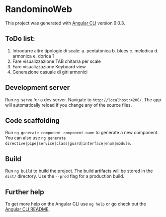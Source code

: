 # RandominoWeb

This project was generated with [Angular CLI](https://github.com/angular/angular-cli) version 9.0.3.

## ToDo list:
1. Introdurre altre tipologie di scale:
    a. pentatonica
    b. blues
    c. melodica
    d. armonica
    e. dorica ?
2. Fare visualizzazione TAB chitarra per scale
3. Fare visualizzazione Keyboard view
4. Generazione casuale di giri armonici

## Development server

Run `ng serve` for a dev server. Navigate to `http://localhost:4200/`. The app will automatically reload if you change any of the source files.

## Code scaffolding

Run `ng generate component component-name` to generate a new component. You can also use `ng generate directive|pipe|service|class|guard|interface|enum|module`.

## Build

Run `ng build` to build the project. The build artifacts will be stored in the `dist/` directory. Use the `--prod` flag for a production build.

## Further help

To get more help on the Angular CLI use `ng help` or go check out the [Angular CLI README](https://github.com/angular/angular-cli/blob/master/README.md).

